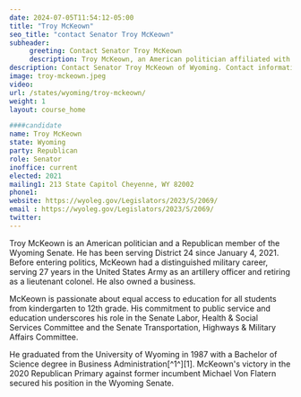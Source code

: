 ```yaml
---
date: 2024-07-05T11:54:12-05:00
title: "Troy McKeown"
seo_title: "contact Senator Troy McKeown"
subheader:
     greeting: Contact Senator Troy McKeown
     description: Troy McKeown, an American politician affiliated with the Republican Party, assumed office as a member of the Wyoming State Senate, representing District 24, on January 4, 2021.
description: Contact Senator Troy McKeown of Wyoming. Contact information for Troy McKeown includes email address, phone number, and mailing address.
image: troy-mckeown.jpeg
video:
url: /states/wyoming/troy-mckeown/
weight: 1
layout: course_home

####candidate
name: Troy McKeown
state: Wyoming
party: Republican
role: Senator
inoffice: current
elected: 2021
mailing1: 213 State Capitol Cheyenne, WY 82002
phone1: 
website: https://wyoleg.gov/Legislators/2023/S/2069/
email : https://wyoleg.gov/Legislators/2023/S/2069/
twitter: 
---
```

Troy McKeown is an American politician and a Republican member of the Wyoming Senate. He has been serving District 24 since January 4, 2021. Before entering politics, McKeown had a distinguished military career, serving 27 years in the United States Army as an artillery officer and retiring as a lieutenant colonel. He also owned a business.

McKeown is passionate about equal access to education for all students from kindergarten to 12th grade. His commitment to public service and education underscores his role in the Senate Labor, Health & Social Services Committee and the Senate Transportation, Highways & Military Affairs Committee.

He graduated from the University of Wyoming in 1987 with a Bachelor of Science degree in Business Administration[^1^][1]. McKeown's victory in the 2020 Republican Primary against former incumbent Michael Von Flatern secured his position in the Wyoming Senate.
